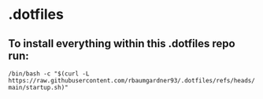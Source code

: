 # .dotfiles

## To install everything within this .dotfiles repo run:

`/bin/bash -c "$(curl -L https://raw.githubusercontent.com/rbaumgardner93/.dotfiles/refs/heads/main/startup.sh)"`
